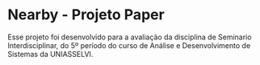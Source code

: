 # Nearby - Projeto Paper

Esse projeto foi desenvolvido para a avaliação da disciplina de Seminario Interdisciplinar, do 5º período do curso de Análise e Desenvolvimento de Sistemas da UNIASSELVI.
 
